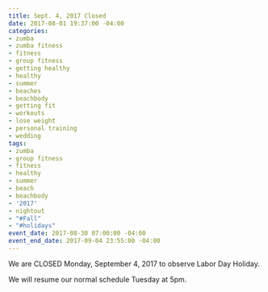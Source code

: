 ```yaml
---
title: Sept. 4, 2017 Closed
date: 2017-08-01 19:37:00 -04:00
categories:
- zumba
- zumba fitness
- fitness
- group fitness
- getting healthy
- healthy
- summer
- beaches
- beachbody
- getting fit
- workouts
- lose weight
- personal training
- wedding
tags:
- zumba
- group fitness
- fitness
- healthy
- summer
- beach
- beachbody
- '2017'
- nightout
- "#Fall"
- "#holidays"
event_date: 2017-08-30 07:00:00 -04:00
event_end_date: 2017-09-04 23:55:00 -04:00
---
```


We are CLOSED Monday, September 4, 2017 to observe Labor Day Holiday.


We will resume our normal schedule Tuesday at 5pm.